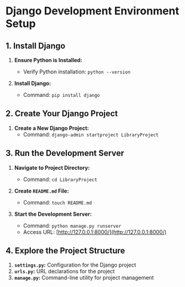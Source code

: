 # Django Development Environment Setup

## 1. Install Django

1. **Ensure Python is Installed:**
   - Verify Python installation: `python --version`

2. **Install Django:**
   - Command: `pip install django`

## 2. Create Your Django Project

1. **Create a New Django Project:**
   - Command: `django-admin startproject LibraryProject`

## 3. Run the Development Server

1. **Navigate to Project Directory:**
   - Command: `cd LibraryProject`

2. **Create `README.md` File:**
   - Command: `touch README.md`

3. **Start the Development Server:**
   - Command: `python manage.py runserver`
   - Access URL: [http://127.0.0.1:8000/](http://127.0.0.1:8000/)

## 4. Explore the Project Structure

1. **`settings.py`:** Configuration for the Django project
2. **`urls.py`:** URL declarations for the project
3. **`manage.py`:** Command-line utility for project management
